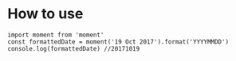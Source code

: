 # How to use
````
import moment from 'moment'
const formattedDate = moment('19 Oct 2017').format('YYYYMMDD')
console.log(formattedDate) //20171019
````

